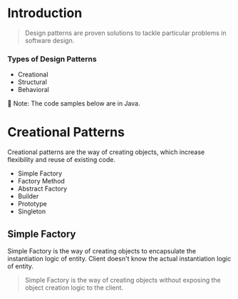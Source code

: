 # Introduction

> Design patterns are proven solutions to tackle particular problems in software design.

### Types of Design Patterns

* Creational
* Structural
* Behavioral

📝 Note: The code samples below are in Java.

# Creational Patterns

Creational patterns are the way of creating objects, which increase flexibility and reuse of existing code.

* Simple Factory
* Factory Method
* Abstract Factory
* Builder
* Prototype
* Singleton

## Simple Factory

Simple Factory is the way of creating objects to encapsulate the instantiation logic of entity. Client doesn't know the actual instantiation logic of entity.

> Simple Factory is the way of creating objects without exposing the object creation logic to the client.
